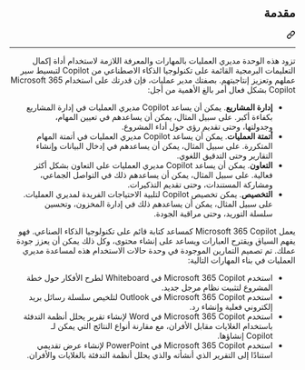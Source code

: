 <div class="Box-sc-g0xbh4-0 eoaCFS js-snippet-clipboard-copy-unpositioned undefined" data-hpc="true"><article class="markdown-body entry-content container-lg" itemprop="text"><div class="markdown-heading" dir="rtl"><h1 tabindex="-1" class="heading-element" dir="rtl">مقدمة</h1><a id="user-content-مقدمة" class="anchor" aria-label="Permalink: مقدمة" href="#مقدمة"><svg class="octicon octicon-link" viewBox="0 0 16 16" version="1.1" width="16" height="16" aria-hidden="true"><path d="m7.775 3.275 1.25-1.25a3.5 3.5 0 1 1 4.95 4.95l-2.5 2.5a3.5 3.5 0 0 1-4.95 0 .751.751 0 0 1 .018-1.042.751.751 0 0 1 1.042-.018 1.998 1.998 0 0 0 2.83 0l2.5-2.5a2.002 2.002 0 0 0-2.83-2.83l-1.25 1.25a.751.751 0 0 1-1.042-.018.751.751 0 0 1-.018-1.042Zm-4.69 9.64a1.998 1.998 0 0 0 2.83 0l1.25-1.25a.751.751 0 0 1 1.042.018.751.751 0 0 1 .018 1.042l-1.25 1.25a3.5 3.5 0 1 1-4.95-4.95l2.5-2.5a3.5 3.5 0 0 1 4.95 0 .751.751 0 0 1-.018 1.042.751.751 0 0 1-1.042.018 1.998 1.998 0 0 0-2.83 0l-2.5 2.5a1.998 1.998 0 0 0 0 2.83Z"></path></svg></a></div>
<hr>
<p dir="rtl">تزود هذه الوحدة مديري العمليات بالمهارات والمعرفة اللازمة لاستخدام أداة إكمال التعليمات البرمجية القائمة على تكنولوجيا الذكاء الاصطناعي من Copilot لتبسيط سير عملهم وتعزيز إنتاجيتهم. بصفتك مدير عمليات، فإن قدرتك على استخدام Microsoft 365 Copilot بشكل فعال أمر بالغ الأهمية من أجل:<br></p>
<ul dir="rtl">
<li><strong>إدارة المشاريع</strong>. يمكن أن يساعد Copilot مديري العمليات في إدارة المشاريع بكفاءة أكبر. على سبيل المثال، يمكن أن يساعدهم في تعيين المهام، وجدولتها، وحتى تقديم رؤى حول أداء المشروع.</li>
<li><strong>أتمتة العمليات</strong>. يمكن أن يساعد Copilot مديري العمليات في أتمتة المهام المتكررة. على سبيل المثال، يمكن أن يساعدهم في إدخال البيانات وإنشاء التقارير وحتى التدقيق اللغوي.</li>
<li><strong>التعاون</strong>. يمكن أن يساعد Copilot مديري العمليات على التعاون بشكل أكثر فعالية. على سبيل المثال، يمكن أن يساعدهم ذلك في التواصل الجماعي، ومشاركة المستندات، وحتى تقديم التذكيرات.</li>
<li><strong>التخصيص</strong>. يمكن تخصيص Copilot لتلبية الاحتياجات الفريدة لمديري العمليات. على سبيل المثال، يمكن أن يساعدهم ذلك في إدارة المخزون، وتحسين سلسلة التوريد، وحتى مراقبة الجودة.</li>
</ul>
<p dir="rtl">يعمل Microsoft 365 Copilot كمساعد كتابة قائم على تكنولوجيا الذكاء الصناعي. فهو يفهم السياق ويقترح العبارات ويساعد على إنشاء محتوى، وكل ذلك يمكن أن يعزز جودة عملك. تم تصميم التمارين الموجودة في وحدة حالات الاستخدام هذه لمساعدة مديري العمليات في بناء المهارات التالية:</p>
<ul dir="rtl">
<li>استخدم Microsoft 365 Copilot في Whiteboard لطرح الأفكار حول خطة المشروع لتثبيت نظام مرجل جديد.</li>
<li>استخدم Microsoft 365 Copilot في Outlook لتلخيص سلسلة رسائل بريد إلكتروني فعلية وإنشاء رد.</li>
<li>استخدم Microsoft 365 Copilot في Word لإنشاء تقرير يحلل أنظمة التدفئة باستخدام الغلايات مقابل الأفران، مع مقارنة أنواع النتائج التي يمكن لـ Copilot إنشاؤها.</li>
<li>استخدم Microsoft 365 Copilot في PowerPoint لإنشاء عرض تقديمي استنادًا إلى التقرير الذي أنشأته والذي يحلل أنظمة التدفئة بالغلايات والأفران.</li>
</ul>
</article></div>
